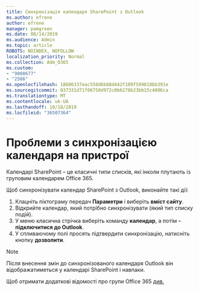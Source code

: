 ```yaml
---
title: Синхронізація календаря SharePoint з Outlook
ms.author: efrene
author: efrene
manager: pamgreen
ms.date: 08/14/2019
ms.audience: Admin
ms.topic: article
ROBOTS: NOINDEX, NOFOLLOW
localization_priority: Normal
ms.collection: Adm_O365
ms.custom:
- "9000677"
- "2586"
ms.openlocfilehash: 18606337eac550d6b68d442f109f599810bb391e
ms.sourcegitcommit: 037331d71f06750d972c0b6278b23bb15c4806ca
ms.translationtype: MT
ms.contentlocale: uk-UA
ms.lasthandoff: 10/18/2019
ms.locfileid: "36507364"
---
```

# <a name="issues-synchronizing-your-calendar-to-devices"></a>Проблеми з синхронізацією календаря на пристрої

Календарі SharePoint – це класичні типи списків, які інколи плутають із груповим календарем Office 365.

Щоб синхронізувати календар SharePoint з Outlook, виконайте такі дії:

1. Клацніть піктограму передач **Параметри** і виберіть **вміст сайту**.
2. Відкрийте календар, який потрібно синхронізувати (який тип списку подій).
3. У меню класична стрічка виберіть команду **календар**, а потім – **підключитися до Outlook**.
4. У спливаючому полі просять підтвердити синхронізацію, натисніть кнопку **дозволити**.

>[!Note]
> Після внесення змін до синхронізованого календаря Outlook він відображатиметься у календарі SharePoint і навпаки.

Щоб отримати додаткові відомості про групи Office 365 [див.](https://support.office.com/article/Learn-about-Office-365-groups-b565caa1-5c40-40ef-9915-60fdb2d97fa2)

